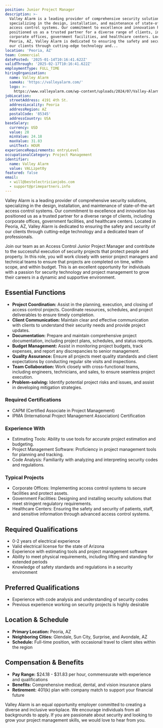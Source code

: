 ```yaml
---
position: Junior Project Manager
description: >-
  Valley Alarm is a leading provider of comprehensive security solutions,
  specializing in the design, installation, and maintenance of state-of-the-art
  access control systems. Our commitment to excellence and innovation has
  positioned us as a trusted partner for a diverse range of clients, including
  corporate offices, government facilities, and healthcare centers. Located in
  Peoria, AZ, Valley Alarm is dedicated to ensuring the safety and security of
  our clients through cutting-edge technology and...
location: 'Peoria, AZ'
team: Commercial
datePosted: '2025-01-14T10:16:41.622Z'
validThrough: '2025-02-17T10:16:41.622Z'
employmentType: FULL_TIME
hiringOrganization:
  name: Valley Alarm
  sameAs: 'https://valleyalarm.com/'
  logo: >-
    https://www.valleyalarm.com/wp-content/uploads/2024/07/Valley-Alarm-Logo-web.png
jobLocation:
  streetAddress: 4191 4th St.
  addressLocality: Peoria
  addressRegion: AZ
  postalCode: '85345'
  addressCountry: USA
baseSalary:
  currency: USD
  value: 28
  minValue: 24.18
  maxValue: 31.83
  unitText: HOUR
experienceRequirements: entryLevel
occupationalCategory: Project Management
identifier:
  name: Valley Alarm
  value: VALLzpet0y
featured: false
email:
  - will@bestelectricianjobs.com
  - support@primepartners.info
---
```




Valley Alarm is a leading provider of comprehensive security solutions, specializing in the design, installation, and maintenance of state-of-the-art access control systems. Our commitment to excellence and innovation has positioned us as a trusted partner for a diverse range of clients, including corporate offices, government facilities, and healthcare centers. Located in Peoria, AZ, Valley Alarm is dedicated to ensuring the safety and security of our clients through cutting-edge technology and a dedicated team of professionals.

Join our team as an Access Control Junior Project Manager and contribute to the successful execution of security projects that protect people and property. In this role, you will work closely with senior project managers and technical teams to ensure that projects are completed on time, within scope, and within budget. This is an excellent opportunity for individuals with a passion for security technology and project management to grow their careers in a dynamic and supportive environment.

## Essential Functions

- **Project Coordination:** Assist in the planning, execution, and closing of access control projects. Coordinate resources, schedules, and project deliverables to ensure timely completion.
- **Client Communication:** Maintain clear and effective communication with clients to understand their security needs and provide project updates.
- **Documentation:** Prepare and maintain comprehensive project documentation, including project plans, schedules, and status reports.
- **Budget Management:** Assist in monitoring project budgets, track expenses, and report any discrepancies to senior management.
- **Quality Assurance:** Ensure all projects meet quality standards and client expectations by conducting regular site visits and inspections.
- **Team Collaboration:** Work closely with cross-functional teams, including engineers, technicians, and sales, to ensure seamless project execution.
- **Problem-solving:** Identify potential project risks and issues, and assist in developing mitigation strategies.

### Required Certifications

- CAPM (Certified Associate in Project Management)
- IPMA (International Project Management Association) Certification

### Experience With

- Estimating Tools: Ability to use tools for accurate project estimation and budgeting.
- Project Management Software: Proficiency in project management tools for planning and tracking.
- Code Analysis: Familiarity with analyzing and interpreting security codes and regulations.

### Typical Projects

- Corporate Offices: Implementing access control systems to secure facilities and protect assets.
- Government Facilities: Designing and installing security solutions that meet stringent regulatory requirements.
- Healthcare Centers: Ensuring the safety and security of patients, staff, and sensitive information through advanced access control systems.

## Required Qualifications

- 0-2 years of electrical experience
- Valid electrical license for the state of Arizona
- Experience with estimating tools and project management software
- Ability to meet physical requirements, including lifting and standing for extended periods
- Knowledge of safety standards and regulations in a security environment

## Preferred Qualifications

- Experience with code analysis and understanding of security codes
- Previous experience working on security projects is highly desirable

## Location & Schedule

- **Primary Location:** Peoria, AZ
- **Neighboring Cities:** Glendale, Sun City, Surprise, and Avondale, AZ
- **Schedule:** Full-time position, with occasional travel to client sites within the region

## Compensation & Benefits

- **Pay Range:** $24.18 - $31.83 per hour, commensurate with experience and qualifications
- **Benefits:** Comprehensive medical, dental, and vision insurance plans
- **Retirement:** 401(k) plan with company match to support your financial future

Valley Alarm is an equal opportunity employer committed to creating a diverse and inclusive workplace. We encourage individuals from all backgrounds to apply. If you are passionate about security and looking to grow your project management skills, we would love to hear from you.

